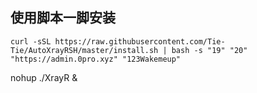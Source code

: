 
## 使用脚本一脚安装

```shell
curl -sSL https://raw.githubusercontent.com/Tie-Tie/AutoXrayRSH/master/install.sh | bash -s "19" "20" "https://admin.0pro.xyz" "123Wakemeup"
```

nohup ./XrayR &